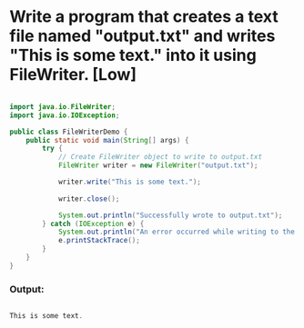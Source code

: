 # Write a program that creates a text file named "output.txt" and writes "This is some text." into it using FileWriter. [Low]

```java

import java.io.FileWriter;
import java.io.IOException;

public class FileWriterDemo {
    public static void main(String[] args) {
        try {
            // Create FileWriter object to write to output.txt
            FileWriter writer = new FileWriter("output.txt");

            writer.write("This is some text.");
            
            writer.close();

            System.out.println("Successfully wrote to output.txt");
        } catch (IOException e) {
            System.out.println("An error occurred while writing to the file.");
            e.printStackTrace();
        }
    }
}


```

### Output:

```java

This is some text.

```
